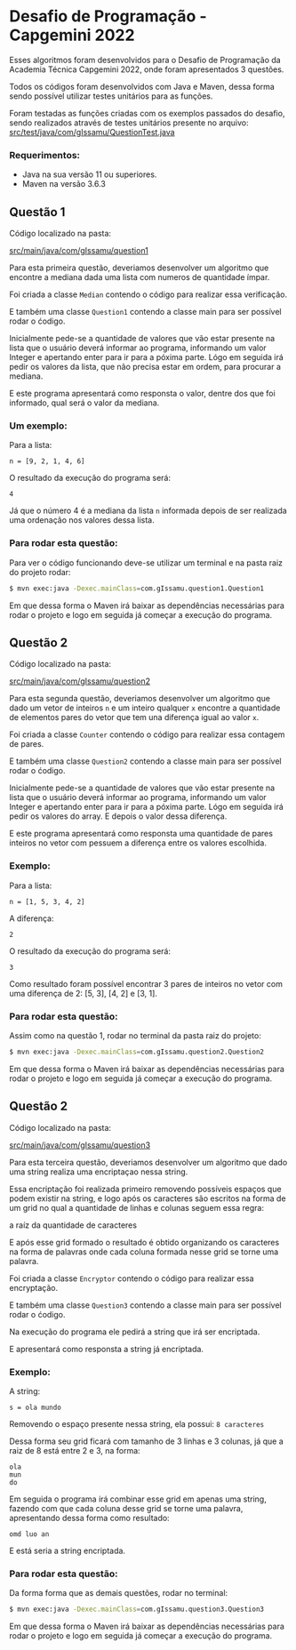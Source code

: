 # Desafio de Programação - Capgemini 2022 

Esses algoritmos foram desenvolvidos para o Desafio de Programação da Academia Técnica Capgemini 2022, onde foram apresentados 3 questões.

Todos os códigos foram desenvolvidos com Java e Maven, dessa forma sendo possível utilizar testes unitários para as funções. 

Foram testadas as funções criadas com os exemplos passados do desafio, sendo realizados através de testes unitários presente no arquivo: 
[src/test/java/com/gIssamu/QuestionTest.java](https://github.com/GabsOda/desafio_programacao_java_capgemini_2022/blob/main/src/test/java/com/gIssamu/QuestionsTest.java)

### Requerimentos: 
- Java na sua versão 11 ou superiores. 
- Maven na versão 3.6.3

## Questão 1 
Código localizado na pasta: 

[src/main/java/com/gIssamu/question1](https://github.com/GabsOda/desafio_programacao_java_capgemini_2022/tree/main/src/main/java/com/gIssamu/question1)

Para esta primeira questão, deveriamos desenvolver um algoritmo que encontre a mediana dada uma lista com numeros de quantidade ímpar. 

Foi criada a classe ``Median`` contendo o código para realizar essa verificação. 

E também uma classe ``Question1`` contendo a classe main para ser possível rodar o ćodigo. 

Inicialmente pede-se a quantidade de valores que vão estar presente na lista que o usuário deverá informar ao programa, informando um valor Integer e apertando enter para ir para a póxima parte. Lógo em seguida irá pedir os valores da lista, que não precisa estar em ordem, para procurar a mediana. 

E este programa apresentará como responsta o valor, dentre dos que foi informado, qual será o valor da mediana. 

### Um exemplo: 

Para a lista: 
```
n = [9, 2, 1, 4, 6]
```
O resultado da execução do programa será: 
```
4
```
Já que o número 4 é a mediana da lista ``n`` informada depois de ser realizada uma ordenação nos valores dessa lista. 

### Para rodar esta questão: 

Para ver o código funcionando deve-se utilizar um terminal e na pasta raiz do projeto rodar: 
```bash
$ mvn exec:java -Dexec.mainClass=com.gIssamu.question1.Question1
```
Em que dessa forma o Maven irá baixar as dependências necessárias para rodar o projeto e logo em seguida já começar a execução do programa. 


## Questão 2
Código localizado na pasta: 

[src/main/java/com/gIssamu/question2](https://github.com/GabsOda/desafio_programacao_java_capgemini_2022/tree/main/src/main/java/com/gIssamu/question2)

Para esta segunda questão, deveriamos desenvolver um algoritmo que dado um vetor de inteiros ``n`` e um inteiro qualquer ``x`` encontre a quantidade de elementos pares do vetor que tem una diferença igual ao valor ``x``. 

Foi criada a classe ``Counter`` contendo o código para realizar essa contagem de pares. 

E também uma classe ``Question2`` contendo a classe main para ser possível rodar o ćodigo. 

Inicialmente pede-se a quantidade de valores que vão estar presente na lista que o usuário deverá informar ao programa, informando um valor Integer e apertando enter para ir para a póxima parte. Lógo em seguida irá pedir os valores do array. E depois o valor dessa diferença. 

E este programa apresentará como responsta uma quantidade de pares inteiros no vetor com pessuem a diferença entre os valores escolhida. 

### Exemplo: 

Para a lista: 
```
n = [1, 5, 3, 4, 2]
```
A diferença:
```
2
```
O resultado da execução do programa será: 
```
3
```
Como resultado foram possível encontrar 3 pares de inteiros no vetor com uma diferença de 2: [5, 3], [4, 2] e [3, 1]. 

### Para rodar esta questão: 

Assim como na questão 1, rodar no terminal da pasta raiz do projeto:  
```bash
$ mvn exec:java -Dexec.mainClass=com.gIssamu.question2.Question2
```
Em que dessa forma o Maven irá baixar as dependências necessárias para rodar o projeto e logo em seguida já começar a execução do programa. 

## Questão 2
Código localizado na pasta: 

[src/main/java/com/gIssamu/question3](https://github.com/GabsOda/desafio_programacao_java_capgemini_2022/tree/main/src/main/java/com/gIssamu/question3)

Para esta terceira questão, deveriamos desenvolver um algoritmo que dado uma string realiza uma encriptaçao nessa string. 

Essa encriptação foi realizada primeiro removendo possíveis espaços que podem existir na string, e logo após os caracteres são escritos na forma de um grid no qual a quantidade de linhas e colunas seguem essa regra: 

a raíz da quantidade de caracteres

E após esse grid formado o resultado é obtido organizando os caracteres na forma de palavras onde cada coluna formada nesse grid se torne uma palavra. 

Foi criada a classe ``Encryptor`` contendo o código para realizar essa encryptação. 

E também uma classe ``Question3`` contendo a classe main para ser possível rodar o ćodigo. 

Na execução do programa ele pedirá a string que irá ser encriptada. 

E apresentará como responsta a string já encriptada. 

### Exemplo: 

A string: 
```
s = ola mundo
```
Removendo o espaço presente nessa string, ela possui: ``8 caracteres`` 

Dessa forma seu grid ficará com tamanho de 3 linhas e 3 colunas, já que a raiz de 8 está entre 2 e 3, na forma: 

```
ola 
mun
do 
```
Em seguida o programa irá combinar esse grid em apenas uma string, fazendo com que cada coluna desse grid se torne uma palavra, apresentando dessa forma como resultado: 
```
omd luo an
```
E está seria a string encriptada. 

### Para rodar esta questão: 

Da forma forma que as demais questões, rodar no terminal:  
```bash
$ mvn exec:java -Dexec.mainClass=com.gIssamu.question3.Question3
```
Em que dessa forma o Maven irá baixar as dependências necessárias para rodar o projeto e logo em seguida já começar a execução do programa. 